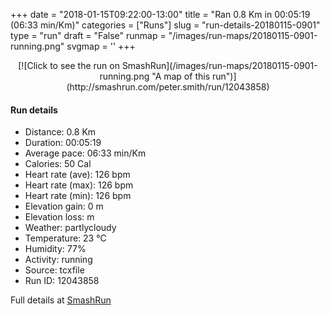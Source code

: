 +++
date = "2018-01-15T09:22:00-13:00"
title = "Ran 0.8 Km in 00:05:19 (06:33 min/Km)"
categories = ["Runs"]
slug = "run-details-20180115-0901"
type = "run"
draft = "False"
runmap = "/images/run-maps/20180115-0901-running.png"
svgmap = '<polyline points="27 100, 30 97, 36 93, 38 89, 43 82, 51 76, 53 74, 56 73, 65 70, 71 68, 73 67, 71 64, 69 62, 66 58, 65 55, 65 50, 63 47, 62 45, 58 40, 53 34, 52 31, 51 28, 51 26, 53 20, 54 15, 55 13, 55 10, 54 8, 51 6, 46 3, 38 1, 36 0">'
+++



<!--more-->

<center>
[![Click to see the run on SmashRun](/images/run-maps/20180115-0901-running.png "A map of this run")](http://smashrun.com/peter.smith/run/12043858)
</center>

#### Run details

* Distance: 0.8 Km
* Duration: 00:05:19
* Average pace: 06:33 min/Km
* Calories: 50 Cal
* Heart rate (ave): 126 bpm
* Heart rate (max): 126 bpm
* Heart rate (min): 126 bpm
* Elevation gain: 0 m
* Elevation loss:  m
* Weather: partlycloudy
* Temperature: 23 &deg;C
* Humidity: 77%
* Activity: running
* Source: tcxfile
* Run ID: 12043858

Full details at [SmashRun](http://smashrun.com/peter.smith/run/12043858)